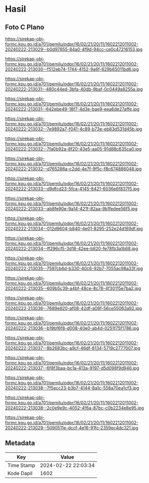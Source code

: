 # Hasil

## Foto C Plano

https://sirekap-obj-formc.kpu.go.id/a701/pemilu/pdpr/16/02/21/20/11/1602212011002-20240222-213029--b0d97855-84a0-4f9d-94cc-ce0c47216153.jpg

https://sirekap-obj-formc.kpu.go.id/a701/pemilu/pdpr/16/02/21/20/11/1602212011002-20240222-213030--f512eb74-1744-4152-9a6f-629b65011bd6.jpg

https://sirekap-obj-formc.kpu.go.id/a701/pemilu/pdpr/16/02/21/20/11/1602212011002-20240222-213031--480c44ed-3bfa-40db-9baf-0c0449a8255a.jpg

https://sirekap-obj-formc.kpu.go.id/a701/pemilu/pdpr/16/02/21/20/11/1602212011002-20240222-213031--642ebe49-18f7-4d3e-bae9-eea6de27affe.jpg

https://sirekap-obj-formc.kpu.go.id/a701/pemilu/pdpr/16/02/21/20/11/1602212011002-20240222-213032--7e9892a7-f041-4c89-b73e-eb83d531d45b.jpg

https://sirekap-obj-formc.kpu.go.id/a701/pemilu/pdpr/16/02/21/20/11/1602212011002-20240222-213032--7fa0b92a-8f20-43e5-aa05-91d88c635ca0.jpg

https://sirekap-obj-formc.kpu.go.id/a701/pemilu/pdpr/16/02/21/20/11/1602212011002-20240222-213032--d765286a-c2dd-4e7f-9f5c-f8c674886048.jpg

https://sirekap-obj-formc.kpu.go.id/a701/pemilu/pdpr/16/02/21/20/11/1602212011002-20240222-213033--d9dfcd23-5fca-4145-8421-6036e6f837f5.jpg

https://sirekap-obj-formc.kpu.go.id/a701/pemilu/pdpr/16/02/21/20/11/1602212011002-20240222-213033--ab8fe90e-9a14-421f-82aa-9b1fedee56f5.jpg

https://sirekap-obj-formc.kpu.go.id/a701/pemilu/pdpr/16/02/21/20/11/1602212011002-20240222-213034--012d9604-b840-4e01-8295-252e24d169df.jpg

https://sirekap-obj-formc.kpu.go.id/a701/pemilu/pdpr/16/02/21/20/11/1602212011002-20240222-213034--ff296cf5-3d18-42ee-b820-fe78fb3a1b68.jpg

https://sirekap-obj-formc.kpu.go.id/a701/pemilu/pdpr/16/02/21/20/11/1602212011002-20240222-213035--7597cb6d-b330-40c6-92b7-7055ac98a33f.jpg

https://sirekap-obj-formc.kpu.go.id/a701/pemilu/pdpr/16/02/21/20/11/1602212011002-20240222-213035--609b5c39-a4bf-48ce-8c78-4f30115e7ba2.jpg

https://sirekap-obj-formc.kpu.go.id/a701/pemilu/pdpr/16/02/21/20/11/1602212011002-20240222-213036--7689e820-af08-42df-a08f-56ce55063a92.jpg

https://sirekap-obj-formc.kpu.go.id/a701/pemilu/pdpr/16/02/21/20/11/1602212011002-20240222-213036--b19bf6f8-d008-40e0-ab4d-0251f75f1786.jpg

https://sirekap-obj-formc.kpu.go.id/a701/pemilu/pdpr/16/02/21/20/11/1602212011002-20240222-213037--8b2683bc-a9cf-46df-8134-5719c2777007.jpg

https://sirekap-obj-formc.kpu.go.id/a701/pemilu/pdpr/16/02/21/20/11/1602212011002-20240222-213037--6f8f3baa-bc1a-413a-9197-d5d098f9d946.jpg

https://sirekap-obj-formc.kpu.go.id/a701/pemilu/pdpr/16/02/21/20/11/1602212011002-20240222-213038--7f5ecc23-b3b7-4144-8a1c-558a70ea1cf3.jpg

https://sirekap-obj-formc.kpu.go.id/a701/pemilu/pdpr/16/02/21/20/11/1602212011002-20240222-213038--2c0e9e9c-4052-4f6a-87bc-c0b2234e8e95.jpg

https://sirekap-obj-formc.kpu.go.id/a701/pemilu/pdpr/16/02/21/20/11/1602212011002-20240222-213029--5090511e-dccf-4e16-91fc-2359ec4dc321.jpg


## Metadata

| Key        | Value               |
| ---------- | ------------------- |
| Time Stamp | 2024-02-22 22:03:34 |
| Kode Dapil | 1602                |



